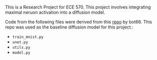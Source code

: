This is a Research Project for ECE 570. This project involves integrating maximal neruon activation into a diffusion model.

Code from the following files were derived from this [repo](https://github.com/bot66/MNISTDiffusion) by bot66. This repo was used as the baseline diffusion model for this project.:

- `train_mnist.py`
- `unet.py`
- `utils.py`
- `model.py`
